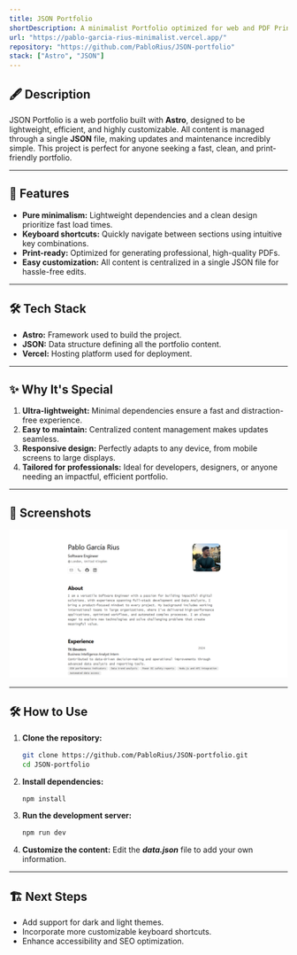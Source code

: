 ```yaml
---
title: JSON Portfolio
shortDescription: A minimalist Portfolio optimized for web and PDF Printing
url: "https://pablo-garcia-rius-minimalist.vercel.app/"
repository: "https://github.com/PabloRius/JSON-portfolio"
stack: ["Astro", "JSON"]
---
```


## 🖋️ Description

JSON Portfolio is a web portfolio built with **Astro**, designed to be lightweight, efficient, and highly customizable. All content is managed through a single **JSON** file, making updates and maintenance incredibly simple. This project is perfect for anyone seeking a fast, clean, and print-friendly portfolio.

---

## 🚀 Features

- **Pure minimalism:** Lightweight dependencies and a clean design prioritize fast load times.
- **Keyboard shortcuts:** Quickly navigate between sections using intuitive key combinations.
- **Print-ready:** Optimized for generating professional, high-quality PDFs.
- **Easy customization:** All content is centralized in a single JSON file for hassle-free edits.

---

## 🛠️ Tech Stack

- **Astro:** Framework used to build the project.
- **JSON:** Data structure defining all the portfolio content.
- **Vercel:** Hosting platform used for deployment.

---

## ✨ Why It's Special

1. **Ultra-lightweight:** Minimal dependencies ensure a fast and distraction-free experience.
2. **Easy to maintain:** Centralized content management makes updates seamless.
3. **Responsive design:** Perfectly adapts to any device, from mobile screens to large displays.
4. **Tailored for professionals:** Ideal for developers, designers, or anyone needing an impactful, efficient portfolio.

---

## 🌟 Screenshots

![Main page of the project](../../../public/images/projects/JSONPortfolio.png)

---

## 🛠️ How to Use

1. **Clone the repository:**
   ```bash
   git clone https://github.com/PabloRius/JSON-portfolio.git
   cd JSON-portfolio
   ```
2. **Install dependencies:**
   ```bash
   npm install
   ```
3. **Run the development server:**
   ```bash
   npm run dev
   ```
4. **Customize the content:**
   Edit the **_data.json_** file to add your own information.

---

## 🏗️ Next Steps

- Add support for dark and light themes.
- Incorporate more customizable keyboard shortcuts.
- Enhance accessibility and SEO optimization.
